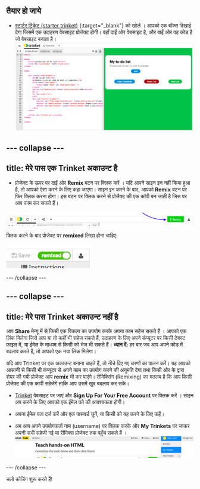 ## तैयार हो जाये

- [स्टार्टर ट्रिंकेट (starter trinket)](http://dojo.soy/js-i-template) {:target="_blank"} को खोलें । आपको एक बॉक्स दिखाई देगा जिसमें एक उदाहरण वेबसाइट प्रोजेक्ट होगी। वहाँ दाईं ओर वेबसाइट है, और बाईं ओर वह कोड है जो वेबसाइट बनाता है। ![वेब पेज और Trinket में कोड](images/tktJSStartingPoint.png)


--- collapse ---
---
title: मेरे पास एक Trinket अकाउन्ट है
---

- प्रोजेक्ट के ऊपर पर दाईं ओर **Remix** बटन पर क्लिक करें । यदि आपने साइन इन नहीं किया हुआ है, तो आपको ऐसा करने के लिए कहा जाएगा। साइन इन करने के बाद, आपको **Remix** बटन पर फिर क्लिक करना होगा। इस बटन पर क्लिक करने से प्रोजैक्ट की एक कॉपी बन जाती है जिस पर आप काम कर सकते हैं।

![Remix बटन](images/tktRemixButtonArrow.png)

क्लिक करने के बाद प्रोजेक्ट पर **remixed** लिखा होना चाहिए:

![बटन में अब "remixed" लिखा आएगा](images/tktRemixedSmall.png)

--- /collapse ---

--- collapse ---
---
title: मेरे पास Trinket अकाउन्ट नहीं है
---

आप **Share** मेन्यू में से किसी एक विकल्प का उपयोग करके अपना काम सहेज सकते हैं । आपको एक लिंक मिलेगा जिसे आप या तो कहीं भी सहेज सकते हैं, उदाहरण के लिए अपने कंप्यूटर पर किसी टेक्स्ट फ़ाइल में, या ईमेल के माध्यम से किसी को भेज भी सकते हैं। **ध्यान दें:** हर बार जब आप अपने कोड में बदलाव करते हैं, तो आपको एक नया लिंक मिलेगा।

यदि आप Trinket पर एक अकाउन्ट बनाना चाहते हैं, तो नीचे दिए गए चरणों का पालन करें। यह आपको आसानी से किसी भी कंप्यूटर से अपने काम का उपयोग करने की अनुमति देगा तथा किसी और के द्वारा शेयर की गयी प्रोजेक्ट आप **remix** भी कर पाएंगे। रीमिक्सिंग (Remixing) का मतलब है कि आप किसी प्रोजेक्ट की एक कापी सहेजेंगे ताकि आप उसमें खुद बदलाव कर सकें।

- [Trinket](http://dojo.soy/trinket) वेबसाइट पर जाएं और **Sign Up For Your Free Account** पर क्लिक करें । साइन अप करने के लिए आपको एक ईमेल पते की आवश्यकता होगी।

- अपना ईमेल पता दर्ज करें और एक पासवर्ड चुनें, या किसी को यह करने के लिए कहें।

- अब आप अपने उपयोगकर्ता नाम (username) पर क्लिक करके और **My Trinkets** पर जाकर अपनी सभी सहेजी गई या रीमिक्स प्रोजेक्ट तक पहुँच सकते हैं । !["My Trinkets" मेन्यू आइटम](images/MyTrinketsMenuWide.png)

--- /collapse ---

चलो कोडिंग शुरू करते हैं!
